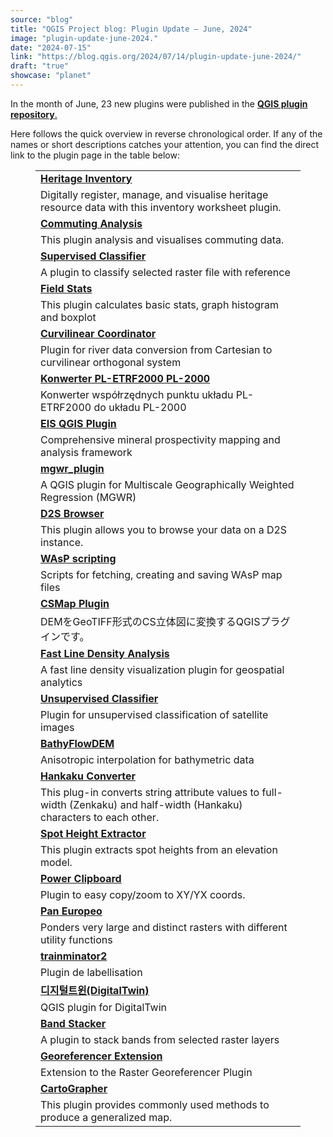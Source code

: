 ```yaml
---
source: "blog"
title: "QGIS Project blog: Plugin Update – June, 2024"
image: "plugin-update-june-2024."
date: "2024-07-15"
link: "https://blog.qgis.org/2024/07/14/plugin-update-june-2024/"
draft: "true"
showcase: "planet"
---
```


<p>In the month of June, 23 new plugins were published in the <a href="https://plugins.qgis.org/plugins/"><strong>QGIS plugin repository</strong>.</a></p>



<p>Here follows the quick overview in reverse chronological order. If any of the names or short descriptions catches your attention, you can find the direct link to the plugin page in the table below: </p>



<figure class="wp-block-table"><table class="has-fixed-layout"><tbody><tr><td><a href="https://plugins.qgis.org/plugins/her_inv/"><strong>Heritage Inventory</strong></a></td></tr><tr><td>Digitally register, manage, and visualise heritage resource data with this inventory worksheet plugin.</td></tr><tr><td><a href="https://plugins.qgis.org/plugins/commuting_analysis/"><strong>Commuting Analysis</strong></a></td></tr><tr><td>This plugin analysis and visualises commuting data.</td></tr><tr><td><a href="https://plugins.qgis.org/plugins/supervised_classifier/"><strong>Supervised Classifier</strong></a></td></tr><tr><td>A plugin to classify selected raster file with reference</td></tr><tr><td><a href="https://plugins.qgis.org/plugins/field_stats/"><strong>Field Stats</strong></a></td></tr><tr><td>This plugin calculates basic stats, graph histogram and boxplot</td></tr><tr><td><a href="https://plugins.qgis.org/plugins/curvicoord-main/"><strong>Curvilinear Coordinator</strong></a></td></tr><tr><td>Plugin for river data conversion from Cartesian to curvilinear orthogonal system</td></tr><tr><td><a href="https://plugins.qgis.org/plugins/konwerterPLETRF2000PL2000Plugin/"><strong>Konwerter PL-ETRF2000 PL-2000</strong></a></td></tr><tr><td>Konwerter współrzędnych punktu układu PL-ETRF2000 do układu PL-2000</td></tr><tr><td><a href="https://plugins.qgis.org/plugins/eis_qgis_plugin/"><strong>EIS QGIS Plugin</strong></a></td></tr><tr><td>Comprehensive mineral prospectivity mapping and analysis framework</td></tr><tr><td><a href="https://plugins.qgis.org/plugins/mgwr_plugin/"><strong>mgwr_plugin</strong></a></td></tr><tr><td>A QGIS plugin for Multiscale Geographically Weighted Regression (MGWR)</td></tr><tr><td><a href="https://plugins.qgis.org/plugins/d2s_browser/"><strong>D2S Browser</strong></a></td></tr><tr><td>This plugin allows you to browse your data on a D2S instance.</td></tr><tr><td><a href="https://plugins.qgis.org/plugins/wasp_scripts/"><strong>WAsP scripting</strong></a></td></tr><tr><td>Scripts for fetching, creating and saving WAsP map files</td></tr><tr><td><a href="https://plugins.qgis.org/plugins/csmap-qgis-plugin/"><strong>CSMap Plugin</strong></a></td></tr><tr><td>DEMをGeoTIFF形式のCS立体図に変換するQGISプラグインです。</td></tr><tr><td><a href="https://plugins.qgis.org/plugins/fast_line_density_analysis/"><strong>Fast Line Density Analysis</strong></a></td></tr><tr><td>A fast line density visualization plugin for geospatial analytics</td></tr><tr><td><a href="https://plugins.qgis.org/plugins/unsupervised_classifier/"><strong>Unsupervised Classifier</strong></a></td></tr><tr><td>Plugin for unsupervised classification of satellite images</td></tr><tr><td><a href="https://plugins.qgis.org/plugins/bathyflowdem/"><strong>BathyFlowDEM</strong></a></td></tr><tr><td>Anisotropic interpolation for bathymetric data</td></tr><tr><td><a href="https://plugins.qgis.org/plugins/hankaku_converter/"><strong>Hankaku Converter</strong></a></td></tr><tr><td>This plug-in converts string attribute values to full-width (Zenkaku) and half-width (Hankaku) characters to each other.</td></tr><tr><td><a href="https://plugins.qgis.org/plugins/Spot-Height-Extractor-Plugin-main/"><strong>Spot Height Extractor</strong></a></td></tr><tr><td>This plugin extracts spot heights from an elevation model.</td></tr><tr><td><a href="https://plugins.qgis.org/plugins/power_clipboard/"><strong>Power Clipboard</strong></a></td></tr><tr><td>Plugin to easy copy/zoom to XY/YX coords.</td></tr><tr><td><a href="https://plugins.qgis.org/plugins/pan_batido/"><strong>Pan Europeo</strong></a></td></tr><tr><td>Ponders very large and distinct rasters with different utility functions</td></tr><tr><td><a href="https://plugins.qgis.org/plugins/trainminator-main/"><strong>trainminator2</strong></a></td></tr><tr><td>Plugin de labellisation</td></tr><tr><td><a href="https://plugins.qgis.org/plugins/egiscloud/"><strong>디지털트윈(DigitalTwin)</strong></a></td></tr><tr><td>QGIS plugin for DigitalTwin</td></tr><tr><td><a href="https://plugins.qgis.org/plugins/band_stacker/"><strong>Band Stacker</strong></a></td></tr><tr><td>A plugin to stack bands from selected raster layers</td></tr><tr><td><strong><a href="https://plugins.qgis.org/plugins/GeorefExtension/">Georeferencer Extension</a></strong></td></tr><tr><td>Extension to the Raster Georeferencer Plugin</td></tr><tr><td><strong><a href="https://plugins.qgis.org/plugins/cartographer/">CartoGrapher</a></strong></td></tr><tr><td>This plugin provides commonly used methods to produce a generalized map.</td></tr></tbody></table></figure>



<p></p>
